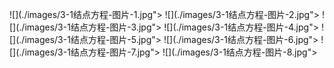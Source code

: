 ﻿![](./images/3-1结点方程-图片-1.jpg"></div>
![](./images/3-1结点方程-图片-2.jpg"></div>
![](./images/3-1结点方程-图片-3.jpg"></div>
![](./images/3-1结点方程-图片-4.jpg"></div>
![](./images/3-1结点方程-图片-5.jpg"></div>
![](./images/3-1结点方程-图片-6.jpg"></div>
![](./images/3-1结点方程-图片-7.jpg"></div>
![](./images/3-1结点方程-图片-8.jpg"></div>
